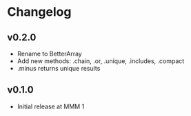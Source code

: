 # Changelog

## v0.2.0

* Rename to BetterArray
* Add new methods: .chain, .or, .unique, .includes, .compact
* .minus returns unique results

## v0.1.0

* Initial release at MMM 1
